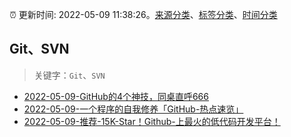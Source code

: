:alarm_clock: 更新时间: 2022-05-09 11:38:26。[来源分类](../README.md)、[标签分类](../TAGS.md)、[时间分类](../TIMELINE.md)

## Git、SVN


> 关键字：`Git`、`SVN`



- [2022-05-09-GitHub的4个神技，同桌直呼666](https://toutiao.io/k/oaoov9m) 
- [2022-05-09-一个程序的自我修养「GitHub-热点速览」](https://toutiao.io/k/s5gkqux) 
- [2022-05-09-推荐-15K-Star！Github-上最火的低代码开发平台！](https://toutiao.io/k/3qv24va) 